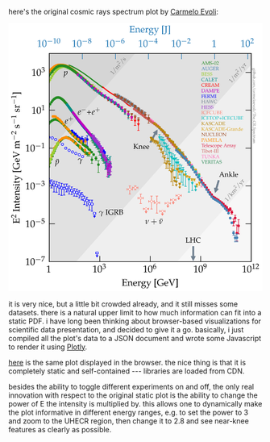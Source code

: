 here's the original cosmic rays spectrum plot by [Carmelo Evoli](https://carmeloevoli.github.io/):

![original CR plot by Carmelo Evoli](https://raw.githubusercontent.com/carmeloevoli/The_CR_Spectrum/master/plots/The_CR_Spectrum_2023.png)

it is very nice, but a little bit crowded already, and it still misses some datasets. there is
a natural upper limit to how much information can fit into a static PDF. i have long been
thinking about browser-based visualizations for scientific data presentation, and decided
to give it a go. basically, i just compiled all the plot's data to a JSON document and wrote some
Javascript to render it using [Plotly](https://plotly.com/javascript/).

[here](/cosmic-rays-spectrum) is the same plot displayed in the browser. the nice thing is that
it is completely static and self-contained --- libraries are loaded from CDN.

besides the ability to toggle different experiments on and off, the only real innovation with
respect to the original static plot is the ability to change the power of E the intensity is
multiplied by. this allows one to dynamically make the plot informative in different energy
ranges, e.g. to set the power to 3 and zoom to the UHECR region, then change it to 2.8 and
see near-knee features as clearly as possible.
